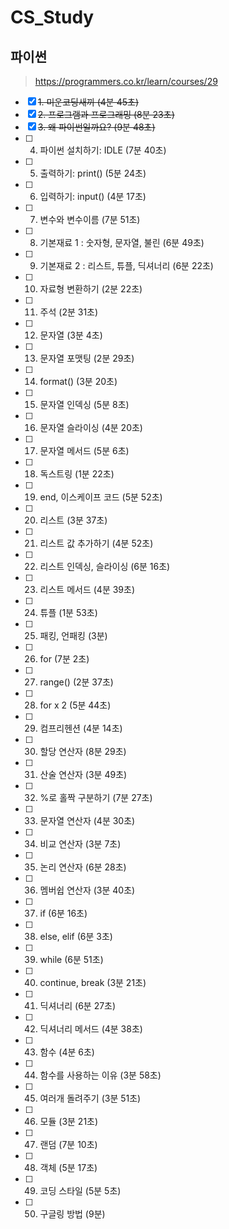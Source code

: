 # CS_Study

## 파이썬
> https://programmers.co.kr/learn/courses/29

- [x] ~~1. 미운코딩새끼 (4분 45초)~~
- [x] ~~2. 프로그램과 프로그래밍 (8분 23초)~~
- [x] ~~3. 왜 파이썬일까요? (9분 48초)~~
- [ ] 4. 파이썬 설치하기: IDLE (7분 40초)
- [ ] 5. 출력하기: print() (5분 24초)
- [ ] 6. 입력하기: input() (4분 17초)
- [ ] 7. 변수와 변수이름 (7분 51초)
- [ ] 8. 기본재료 1 : 숫자형, 문자열, 불린 (6분 49초)
- [ ] 9. 기본재료 2 : 리스트, 튜플, 딕셔너리 (6분 22초)
- [ ] 10. 자료형 변환하기 (2분 22초)
- [ ] 11. 주석 (2분 31초)
- [ ] 12. 문자열 (3분 4초)
- [ ] 13. 문자열 포맷팅 (2분 29초)
- [ ] 14. format() (3분 20초)
- [ ] 15. 문자열 인덱싱 (5분 8초)
- [ ] 16. 문자열 슬라이싱 (4분 20초)
- [ ] 17. 문자열 메서드 (5분 6초)
- [ ] 18. 독스트링 (1분 22초)
- [ ] 19. end, 이스케이프 코드 (5분 52초)
- [ ] 20. 리스트 (3분 37초)
- [ ] 21. 리스트 값 추가하기 (4분 52초)
- [ ] 22. 리스트 인덱싱, 슬라이싱 (6분 16초)
- [ ] 23. 리스트 메서드 (4분 39초)
- [ ] 24. 튜플 (1분 53초)
- [ ] 25. 패킹, 언패킹 (3분)
- [ ] 26. for (7분 2초)
- [ ] 27. range() (2분 37초)
- [ ] 28. for x 2 (5분 44초)
- [ ] 29. 컴프리헨션 (4분 14초)
- [ ] 30. 할당 연산자 (8분 29초)
- [ ] 31. 산술 연산자 (3분 49초)
- [ ] 32. %로 홀짝 구분하기 (7분 27초)
- [ ] 33. 문자열 연산자 (4분 30초)
- [ ] 34. 비교 연산자 (3분 7초)
- [ ] 35. 논리 연산자 (6분 28초)
- [ ] 36. 멤버쉽 연산자 (3분 40초)
- [ ] 37. if (6분 16초)
- [ ] 38. else, elif (6분 3초)
- [ ] 39. while (6분 51초)
- [ ] 40. continue, break (3분 21초)
- [ ] 41. 딕셔너리 (6분 27초)
- [ ] 42. 딕셔너리 메서드 (4분 38초)
- [ ] 43. 함수 (4분 6초)
- [ ] 44. 함수를 사용하는 이유 (3분 58초)
- [ ] 45. 여러개 돌려주기 (3분 51초)
- [ ] 46. 모듈 (3분 21초)
- [ ] 47. 랜덤 (7분 10초)
- [ ] 48. 객체 (5분 17초)
- [ ] 49. 코딩 스타일 (5분 5초)
- [ ] 50. 구글링 방법 (9분)